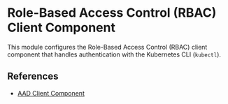 # Role-Based Access Control (RBAC) Client Component

This module configures the Role-Based Access Control (RBAC) client component
that handles authentication with the Kubernetes CLI (`kubectl`).

## References

- [AAD Client Component](https://docs.microsoft.com/en-gb/azure/aks/azure-ad-integration-cli#create-azure-ad-client-component)
